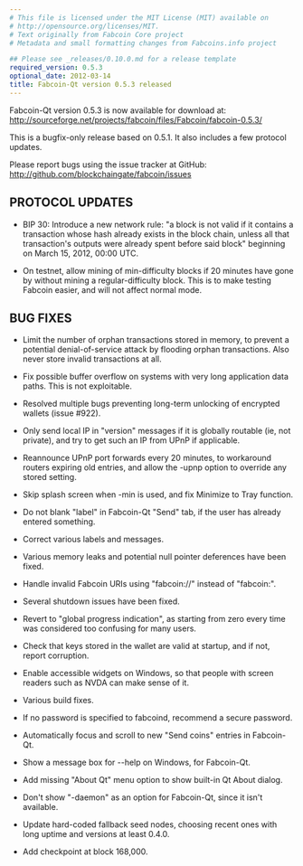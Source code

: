 ```yaml
---
# This file is licensed under the MIT License (MIT) available on
# http://opensource.org/licenses/MIT.
# Text originally from Fabcoin Core project
# Metadata and small formatting changes from Fabcoins.info project

## Please see _releases/0.10.0.md for a release template
required_version: 0.5.3
optional_date: 2012-03-14
title: Fabcoin-Qt version 0.5.3 released
---
```

Fabcoin-Qt version 0.5.3 is now available for download at:
<http://sourceforge.net/projects/fabcoin/files/Fabcoin/fabcoin-0.5.3/>

This is a bugfix-only release based on 0.5.1.
It also includes a few protocol updates.

Please report bugs using the issue tracker at GitHub:
<http://github.com/blockchaingate/fabcoin/issues>

PROTOCOL UPDATES
----------------

* BIP 30: Introduce a new network rule: "a block is not valid if it contains
a transaction whose hash already exists in the block chain, unless all that
transaction's outputs were already spent before said block" beginning on
March 15, 2012, 00:00 UTC.

* On testnet, allow mining of min-difficulty blocks if 20 minutes have gone
by without mining a regular-difficulty block. This is to make testing
Fabcoin easier, and will not affect normal mode.

BUG FIXES
---------

* Limit the number of orphan transactions stored in memory, to prevent a
potential denial-of-service attack by flooding orphan transactions. Also
never store invalid transactions at all.

* Fix possible buffer overflow on systems with very long application data
paths. This is not exploitable.

* Resolved multiple bugs preventing long-term unlocking of encrypted wallets
(issue #922).

* Only send local IP in "version" messages if it is globally routable (ie,
not private), and try to get such an IP from UPnP if applicable.

* Reannounce UPnP port forwards every 20 minutes, to workaround routers
expiring old entries, and allow the -upnp option to override any stored
setting.

* Skip splash screen when -min is used, and fix Minimize to Tray function.

* Do not blank "label" in Fabcoin-Qt "Send" tab, if the user has already
entered something.

* Correct various labels and messages.

* Various memory leaks and potential null pointer deferences have been
fixed.

* Handle invalid Fabcoin URIs using "fabcoin://" instead of "fabcoin:".

* Several shutdown issues have been fixed.

* Revert to "global progress indication", as starting from zero every time
was considered too confusing for many users.

* Check that keys stored in the wallet are valid at startup, and if not,
report corruption.

* Enable accessible widgets on Windows, so that people with screen readers
such as NVDA can make sense of it.

* Various build fixes.

* If no password is specified to fabcoind, recommend a secure password.

* Automatically focus and scroll to new "Send coins" entries in Fabcoin-Qt.

* Show a message box for --help on Windows, for Fabcoin-Qt.

* Add missing "About Qt" menu option to show built-in Qt About dialog.

* Don't show "-daemon" as an option for Fabcoin-Qt, since it isn't
available.

* Update hard-coded fallback seed nodes, choosing recent ones with long
uptime and versions at least 0.4.0.

* Add checkpoint at block 168,000.
